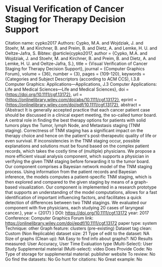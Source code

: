 # Visual Verification of Cancer Staging for Therapy Decision Support

Citation name: cypko2017
Authors: Cypko, M.A. and Wojdziak, J. and Stoehr, M. and Kirchner, B. and Preim, B. and Dietz, A. and Lemke, H. U. and Oeltze-Jafra, S.
Bibtex: @article{cypko2017,
author = {Cypko, M.A. and Wojdziak, J. and Stoehr, M. and Kirchner, B. and Preim, B. and Dietz, A. and Lemke, H. U. and Oeltze-Jafra, S.},
title = {Visual Verification of Cancer Staging for Therapy Decision Support},
journal = {Computer Graphics Forum},
volume = {36},
number = {3},
pages = {109-120},
keywords = {Categories and Subject Descriptors (according to ACM CCS), I.3.8 Computer Graphics: Applications—Applications, J.3 Computer Applications: Life and Medical Sciences—Life and Medical Sciences},
doi = {https://doi.org/10.1111/cgf.13172},
url = {https://onlinelibrary.wiley.com/doi/abs/10.1111/cgf.13172},
eprint = {https://onlinelibrary.wiley.com/doi/pdf/10.1111/cgf.13172},
abstract = {Abstract It is generally accepted practice that each cancer patient case should be discussed in a clinical expert meeting, the so-called tumor board. A central role in finding the best therapy options for patients with solid tumors plays the Tumor, lymph Node, and Metastasis staging (TNM staging). Correctness of TNM staging has a significant impact on the therapy choice and hence on the patient's post-therapeutic quality of life or even survival. If inconsistencies in the TNM staging occur, possible explanations and solutions must be found based on the complex patient records, which takes the costly time of (multiple) physicians. We propose a more efficient visual analysis component, which supports a physician in verifying the given TNM staging before forwarding it to the tumor board. Our component comprises a Bayesian network model of the TNM staging process. Using information from the patient records and Bayesian inference, the models computes a patient-specific TNM staging, which is then explored and compared to the given staging by means of a graph-based visualization. Our component is implemented in a research prototype that supports an understanding of the model computations, allows for a fast identification of important influencing factors, and facilitates a quick detection of differences between two TNM stagings. We evaluated our component with five physicians, each studying 20 cases of laryngeal cancer.},
year = {2017}
}
DOI: https://doi.org/10.1111/cgf.13172
year: 2017
Conference: Computer Graphics Forum
link: https://onlinelibrary.wiley.com/doi/epdf/10.1111/cgf.13172
paper type: system
Technique: other
Graph feature: clusters (pre-existing)
Dataset tag clean: Custom (Non Replicable)
dataset size: 21
Type of edit to the dataset: NA
Size of graphs (Clean up): NA
Easy to find info about graphs?: NO
Results measured: User Accuracy, User Time
Evaluation type (Multi-Select): User Study
Supplemental material (Multi-select): video
Does Provide Code: No
Type of storage for supplemental material: publisher website
To review: No
Go find the datasets: No
Go hunt for citations: No
Great example: No